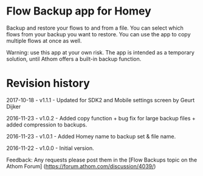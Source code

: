 # Flow Backup app for Homey

Backup and restore your flows to and from a file. You can select which flows from your backup you want to restore.
You can use the app to copy multiple flows at once as well.

Warning: use this app at your own risk. The app is intended as a temporary solution, until Athom offers a built-in backup function.

# Revision history

2017-10-18 - v1.1.1 - Updated for SDK2 and Mobile settings screen by Geurt Dijker

2016-11-23 - v1.0.2 - Added copy function + bug fix for large backup files + added compression to backups.

2016-11-23 - v1.0.1 - Added Homey name to backup set & file name.

2016-11-22 - v1.0.0 - Initial version.

Feedback:
Any requests please post them in the [Flow Backups topic on the Athom Forum] (https://forum.athom.com/discussion/4039/)
